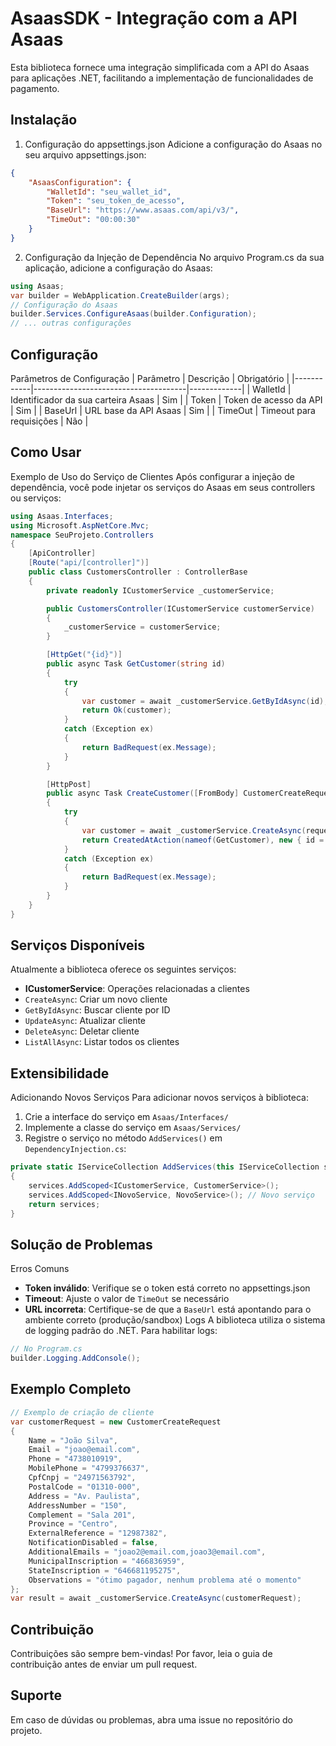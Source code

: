 # AsaasSDK - Integração com a API Asaas
Esta biblioteca fornece uma integração simplificada com a API do Asaas para aplicações .NET, facilitando a implementação de funcionalidades de pagamento.

## Instalação
1. Configuração do appsettings.json
Adicione a configuração do Asaas no seu arquivo appsettings.json:
```json
{
    "AsaasConfiguration": {
        "WalletId": "seu_wallet_id",
        "Token": "seu_token_de_acesso",
        "BaseUrl": "https://www.asaas.com/api/v3/",
        "TimeOut": "00:00:30"
    }
}
```
2. Configuração da Injeção de Dependência
No arquivo Program.cs da sua aplicação, adicione a configuração do Asaas:
```csharp
using Asaas;
var builder = WebApplication.CreateBuilder(args);
// Configuração do Asaas
builder.Services.ConfigureAsaas(builder.Configuration);
// ... outras configurações
```


## Configuração
Parâmetros de Configuração
| Parâmetro | Descrição | Obrigatório |
|------------|--------------------------------------|-------------|
| WalletId | Identificador da sua carteira Asaas | Sim |
| Token | Token de acesso da API | Sim |
| BaseUrl | URL base da API Asaas | Sim |
| TimeOut | Timeout para requisições | Não |

## Como Usar
Exemplo de Uso do Serviço de Clientes
Após configurar a injeção de dependência, você pode injetar os serviços do Asaas em seus
controllers ou serviços:
```csharp
using Asaas.Interfaces;
using Microsoft.AspNetCore.Mvc;
namespace SeuProjeto.Controllers
{
    [ApiController]
    [Route("api/[controller]")]
    public class CustomersController : ControllerBase
    {
        private readonly ICustomerService _customerService;

        public CustomersController(ICustomerService customerService)
        {
            _customerService = customerService;
        }

        [HttpGet("{id}")]
        public async Task GetCustomer(string id)
        {
            try
            {
                var customer = await _customerService.GetByIdAsync(id);
                return Ok(customer);
            }
            catch (Exception ex)
            {
                return BadRequest(ex.Message);
            }
        }

        [HttpPost]
        public async Task CreateCustomer([FromBody] CustomerCreateRequest request)
        {
            try
            {
                var customer = await _customerService.CreateAsync(request);
                return CreatedAtAction(nameof(GetCustomer), new { id = customer.Id }, customer);
            }
            catch (Exception ex)
            {
                return BadRequest(ex.Message);
            }
        }
    }
}
```

## Serviços Disponíveis
Atualmente a biblioteca oferece os seguintes serviços:
- **ICustomerService**: Operações relacionadas a clientes
- `CreateAsync`: Criar um novo cliente
- `GetByIdAsync`: Buscar cliente por ID
- `UpdateAsync`: Atualizar cliente
- `DeleteAsync`: Deletar cliente
- `ListAllAsync`: Listar todos os clientes

## Extensibilidade
Adicionando Novos Serviços
Para adicionar novos serviços à biblioteca:
1. Crie a interface do serviço em `Asaas/Interfaces/`
2. Implemente a classe do serviço em `Asaas/Services/`
3. Registre o serviço no método `AddServices()` em `DependencyInjection.cs`:
```csharp
private static IServiceCollection AddServices(this IServiceCollection services)
{
    services.AddScoped<ICustomerService, CustomerService>();
    services.AddScoped<INovoService, NovoService>(); // Novo serviço
    return services;
}
```

## Solução de Problemas
Erros Comuns
- **Token inválido**: Verifique se o token está correto no appsettings.json
- **Timeout**: Ajuste o valor de `TimeOut` se necessário
- **URL incorreta**: Certifique-se de que a `BaseUrl` está apontando para o ambiente correto
(produção/sandbox)
Logs
A biblioteca utiliza o sistema de logging padrão do .NET. Para habilitar logs:
```csharp
// No Program.cs
builder.Logging.AddConsole();
```

## Exemplo Completo
```csharp
// Exemplo de criação de cliente
var customerRequest = new CustomerCreateRequest
{
    Name = "João Silva",
    Email = "joao@email.com",
    Phone = "4738010919",
    MobilePhone = "4799376637",
    CpfCnpj = "24971563792",
    PostalCode = "01310-000",
    Address = "Av. Paulista",
    AddressNumber = "150",
    Complement = "Sala 201",
    Province = "Centro",
    ExternalReference = "12987382",
    NotificationDisabled = false,
    AdditionalEmails = "joao2@email.com,joao3@email.com",
    MunicipalInscription = "466836959",
    StateInscription = "646681195275",
    Observations = "ótimo pagador, nenhum problema até o momento"
};
var result = await _customerService.CreateAsync(customerRequest);
```

## Contribuição
Contribuições são sempre bem-vindas! Por favor, leia o guia de contribuição antes de enviar um pull request.

## Suporte
Em caso de dúvidas ou problemas, abra uma issue no repositório do projeto.